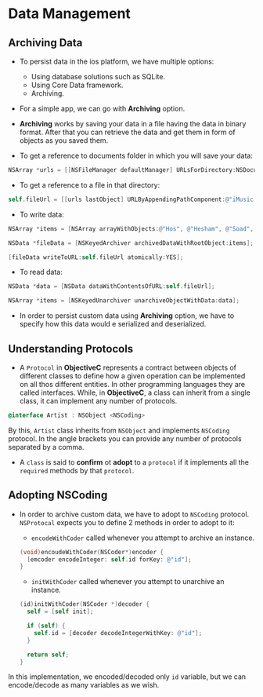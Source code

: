 # Data Management

## Archiving Data

- To persist data in the ios platform, we have multiple options:

  - Using database solutions such as SQLite.
  - Using Core Data framework.
  - Archiving.

- For a simple app, we can go with **Archiving** option.

- **Archiving** works by saving your data in a file having the data in binary format. After that you can retrieve the data and get them in form of objects as you saved them.

- To get a reference to documents folder in which you will save your data:

```objective-c
NSArray *urls = [[NSFileManager defaultManager] URLsForDirectory:NSDocumentDirectory inDomains:NSUserDomainMask];
```

- To get a reference to a file in that directory:

```objective-c
self.fileUrl = [[urls lastObject] URLByAppendingPathComponent:@"iMusic.data"];
```

- To write data:

```objective-c
NSArray *items = [NSArray arrayWithObjects:@"Hos", @"Hesham", @"Soad", nil];

NSData *fileData = [NSKeyedArchiver archivedDataWithRootObject:items];

[fileData writeToURL:self.fileUrl atomically:YES];
```

- To read data:

```objective-c
NSData *data = [NSData dataWithContentsOfURL:self.fileUrl];

NSArray *items = [NSKeyedUnarchiver unarchiveObjectWithData:data];
```

- In order to persist custom data using **Archiving** option, we have to specify how this data would e serialized and deserialized.

## Understanding Protocols

- A `Protocol` in **ObjectiveC** represents a contract between objects of different classes to define how a given operation can be implemented on all thos different entities. In other programming languages they are called interfaces. While, in **ObjectiveC**, a class can inherit from a single class, it can implement any number of protocols.

```objective-c
@interface Artist : NSObject <NSCoding>
```

By this, `Artist` class inherits from `NSObject` and implements `NSCoding` protocol. In the angle brackets you can provide any number of protocols separated by a comma.

- A `class` is said to **confirm** ot **adopt** to a `protocol` if it implements all the `required` methods by that `protocol`.

## Adopting NSCoding

- In order to archive custom data, we have to adopt to `NSCoding` protocol. `NSProtocal` expects you to define 2 methods in order to adopt to it:

  - `encodeWithCoder` called whenever you attempt to archive an instance.

  ```objective-c
  (void)encoudeWithCoder(NSCoder*)encoder {
    [emcoder encodeInteger: self.id forKey: @"id"];
  }
  ```

  - `initWithCoder` called whenever you attempt to unarchive an instance.

  ```objective-c
  (id)initWithCoder(NSCoder *)decoder {
    self = [self init];

    if (self) {
      self.id = [decoder decodeIntegerWithKey: @"id"];
    }

    return self;
  }
  ```

In this implementation, we encoded/decoded only `id` variable, but we can encode/decode as many variables as we wish.
